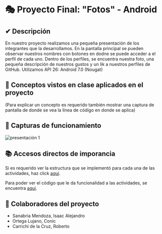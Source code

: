 # 🎭 Proyecto Final: "Fotos" - Android

## ✔ Descripción

En nuestro proyecto realizamos una pequeña presentación de los integrantes que la desarrollamos. En la pantalla principal se pueden observar nuestros nombres con botones en dodne se puede acceder a el perfil de cada uno.
Dentro de los perfiles, se encuentra nuestra foto, una pequeña descripción de nuestros gustos y un lik a nuestros perfiles de GitHub. 
Utilizamos API 26: Android 7.0 (Nougat)

## 📲 Conceptos vistos en clase aplicados en el proyecto

(Para explicar un concepto es requerido también mostrar una captura de pantalla de donde se vea la línea de código en donde se aplica)

## 📸 Capturas de funcionamiento

![presentación 1](https://raw.githubusercontent.com/parzibyte/WaterPy/master/assets/ImagenV1.png)

## 📚 Accesos directos de imporancia

Si es requerido ver la estructura que se implementó para cada una de las actividades, haz click [aquí](app/src/main/res/layout).

Para poder ver el código que le da funcionalidad a las actividades, se encuentra [aquí](app/src/main/java/com/proteco/fotos).

## 🤝 Colaboradores del proyecto

- Sanabria Mendoza, Isaac Alejandro
- Ortega Lujano, Conic
- Carrichi de la Cruz, Roberto
